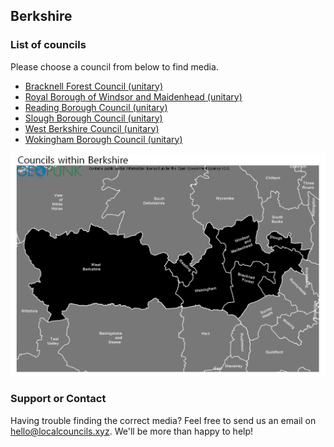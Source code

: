 ## Berkshire

### List of councils

Please choose a council from below to find media.

* [Bracknell Forest Council (unitary)](https://github.com/SwipeSpark/General-Downloads/tree/main/Local%20Councils%20in%20England/Berkshire/Bracknell%20Forest%20Council)
* [Royal Borough of Windsor and Maidenhead (unitary)](https://github.com/SwipeSpark/General-Downloads/tree/main/Local%20Councils%20in%20England/Berkshire/RBWM)
* [Reading Borough Council (unitary)](https://github.com/SwipeSpark/General-Downloads/tree/main/Local%20Councils%20in%20England/Berkshire/Reading%20Borough%20Council)
* [Slough Borough Council (unitary)](https://github.com/SwipeSpark/General-Downloads/tree/main/Local%20Councils%20in%20England/Berkshire/Slough%20Borough%20Council)
* [West Berkshire Council (unitary)](https://github.com/SwipeSpark/General-Downloads/tree/main/Local%20Councils%20in%20England/Berkshire/West%20Berkshire%20Council)
* [Wokingham Borough Council (unitary)](https://github.com/SwipeSpark/General-Downloads/tree/main/Local%20Councils%20in%20England/Berkshire/Wokingham%20Borough%20Council)

![Berkshire Map](https://raw.githubusercontent.com/SwipeSpark/General-Downloads/main/Local%20Councils%20in%20England/Berkshire/Council-Map-Berkshire.png)

### Support or Contact

Having trouble finding the correct media? Feel free to send us an email on hello@localcouncils.xyz. We'll be more than happy to help!
